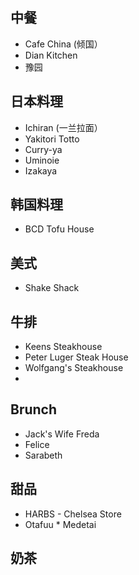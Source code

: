 ## 中餐
- Cafe China (倾国）
- Dian Kitchen
- 豫园
## 日本料理
- Ichiran (一兰拉面）
- Yakitori Totto
- Curry-ya
- Uminoie
- Izakaya
## 韩国料理
- BCD Tofu House
## 美式
- Shake Shack
## 牛排
- Keens Steakhouse
- Peter Luger Steak House
- Wolfgang's Steakhouse
- 
## Brunch
- Jack's Wife Freda
- Felice
- Sarabeth
## 甜品
- HARBS - Chelsea Store
- Otafuu * Medetai
## 奶茶
